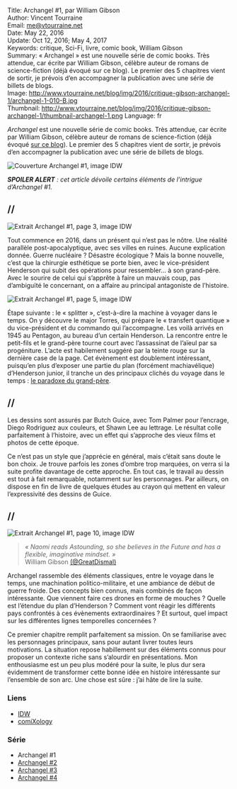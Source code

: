 Title:     Archangel #1, par William Gibson  
Author:    Vincent Tourraine  
Email:     me@vtourraine.net  
Date:      May 22, 2016  
Update:    Oct 12, 2016; May 4, 2017  
Keywords:  critique, Sci-Fi, livre, comic book, William Gibson    
Summary:   « Archangel » est une nouvelle série de comic books. Très attendue, car écrite par William Gibson, célèbre auteur de romans de science-fiction (déjà évoqué sur ce blog). Le premier des 5 chapitres vient de sortir, je prévois d’en accompagner la publication avec une série de billets de blogs.  
Image:     http://www.vtourraine.net/blog/img/2016/critique-gibson-archangel-1/archangel-1-010-B.jpg  
Thumbnail: http://www.vtourraine.net/blog/img/2016/critique-gibson-archangel-1/thumbnail-archangel-1.png
Language:  fr  

_Archangel_ est une nouvelle série de comic books. Très attendue, car écrite par William Gibson, célèbre auteur de romans de science-fiction (déjà évoqué [sur ce blog](http://www.vtourraine.net/blog/tags/william-gibson)). Le premier des 5 chapitres vient de sortir, je prévois d’en accompagner la publication avec une série de billets de blogs.

![Couverture Archangel #1, image IDW](http://www.vtourraine.net/blog/img/2016/critique-gibson-archangel-1/archangel-1-001.jpg)

_**SPOILER ALERT** : cet article dévoile certains éléments de l’intrigue d’Archangel #1._


## //

![Extrait Archangel #1, page 3, image IDW](http://www.vtourraine.net/blog/img/2016/critique-gibson-archangel-1/archangel-1-003-A.jpg)

Tout commence en 2016, dans un présent qui n’est pas le nôtre. Une réalité parallèle post-apocalyptique, avec ses villes en ruines. Aucune explication donnée. Guerre nucléaire ? Désastre écologique ? Mais la bonne nouvelle, c’est que la chirurgie esthétique se porte bien, avec le vice-président Henderson qui subit des opérations pour ressembler… à son grand-père. Avec le sourire de celui qui s’apprête à faire un mauvais coup, pas d’ambiguïté le concernant, on a affaire au principal antagoniste de l’histoire.

![Extrait Archangel #1, page 5, image IDW](http://www.vtourraine.net/blog/img/2016/critique-gibson-archangel-1/archangel-1-005-A.jpg)

Étape suivante : le « splitter », c’est-à-dire la machine à voyager dans le temps. On y découvre le major Torres, qui prépare le « transfert quantique » du vice-président et du commando qui l’accompagne. Les voilà arrivés en 1945 au Pentagon, au bureau d’un certain Henderson. La rencontre entre le petit-fils et le grand-père tourne court avec l’assassinat de l’aïeul par sa progéniture. L’acte est habilement suggéré par la teinte rouge sur la dernière case de la page. Cet évènement est doublement intéressant, puisqu’en plus d’exposer une partie du plan (forcément machiavélique) d’Henderson junior, il tranche un des principaux clichés du voyage dans le temps : [le paradoxe du grand-père](https://en.wikipedia.org/wiki/Grandfather_paradox).


## //

Les dessins sont assurés par Butch Guice, avec Tom Palmer pour l’encrage, Diego Rodriguez aux couleurs, et Shawn Lee au lettrage. Le résultat colle parfaitement à l’histoire, avec un effet qui s’approche des vieux films et photos de cette époque. 

Ce n’est pas un style que j’apprécie en général, mais c’était sans doute le bon choix. Je trouve parfois les zones d’ombre trop marquées, on verra si la suite profite davantage de cette approche. En tout cas, le travail au dessin est tout à fait remarquable, notamment sur les personnages. Par ailleurs, on dispose en fin de livre de quelques études au crayon qui mettent en valeur l’expressivité des dessins de Guice.


## //

![Extrait Archangel #1, page 10, image IDW](http://www.vtourraine.net/blog/img/2016/critique-gibson-archangel-1/archangel-1-010-B.jpg)

> _« Naomi reads Astounding, so she believes in the Future and has a flexible, imaginative mindset. »_  
> William Gibson [(@GreatDismal)](https://twitter.com/GreatDismal/status/733373648036233216)

Archangel rassemble des éléments classiques, entre le voyage dans le temps, une machination politico-militaire, et une ambiance de début de guerre froide. Des concepts bien connus, mais combinés de façon intéressante. Que viennent faire ces drones en forme de mouches ? Quelle est l’étendue du plan d’Henderson ? Comment vont réagir les différents pays confrontés à ces évènements extraordinaires ? Et surtout, quel impact sur les différentes lignes temporelles concernées ?

Ce premier chapitre remplit parfaitement sa mission. On se familiarise avec les personnages principaux, sans pour autant livrer toutes leurs motivations. La situation repose habillement sur des éléments connus pour proposer un contexte riche sans s’alourdir en présentations. Mon enthousiasme est un peu plus modéré pour la suite, le plus dur sera évidemment de transformer cette bonne idée en histoire intéressante sur l’ensemble de son arc. Une chose est sûre : j’ai hâte de lire la suite.


### Liens

- [IDW](http://www.idwpublishing.com/product/archangel-1/)
- [comiXology](https://www.comixology.com/Archangel-1-of-5/digital-comic/380437)


### Série

- Archangel #1
- [Archangel #2](http://www.vtourraine.net/blog/2016/critique-gibson-archangel-2)
- [Archangel #3](http://www.vtourraine.net/blog/2016/critique-gibson-archangel-3)
- [Archangel #4](http://www.vtourraine.net/blog/2017/critique-gibson-archangel-4)

